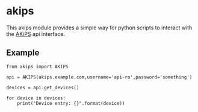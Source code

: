 # akips
This akips module provides a simple way for python scripts to interact with 
the [AKiPS](http://akips.com) api interface.

## Example

    from akips import AKIPS

    api = AKIPS(akips.example.com,username='api-ro',password='something')

    devices = api.get_devices()

    for device in devices:
        print("Device entry: {}".format(device))


